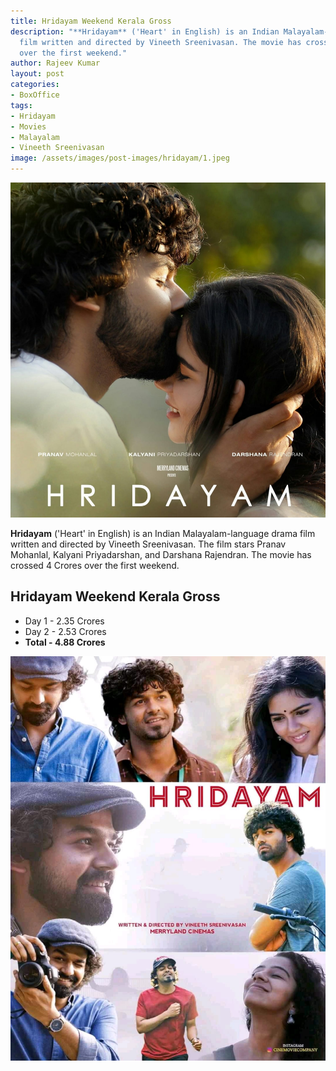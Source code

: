 ```yaml
---
title: Hridayam Weekend Kerala Gross
description: "**Hridayam** ('Heart' in English) is an Indian Malayalam-language drama
  film written and directed by Vineeth Sreenivasan. The movie has crossed 4 Crores
  over the first weekend."
author: Rajeev Kumar
layout: post
categories:
- BoxOffice
tags:
- Hridayam
- Movies
- Malayalam
- Vineeth Sreenivasan
image: /assets/images/post-images/hridayam/1.jpeg
---
```


![Hridayam featured image](/assets/images/post-images/hridayam/1.jpeg)

**Hridayam** ('Heart' in English) is an Indian Malayalam-language drama film written and directed by Vineeth Sreenivasan. The film stars Pranav Mohanlal, Kalyani Priyadarshan, and Darshana Rajendran. The movie has crossed 4 Crores over the first weekend.

## Hridayam Weekend Kerala Gross
- Day 1 - 2.35 Crores
- Day 2 - 2.53 Crores
- **Total - 4.88 Crores**

![Hridayam featured image](/assets/images/post-images/hridayam/2.jpeg)
